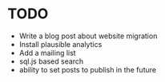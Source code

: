 # TODO
- Write a blog post about website migration
- Install plausible analytics
- Add a mailing list
- sql.js based search
- ability to set posts to publish in the future
